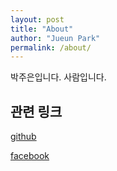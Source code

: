 ```yaml
---
layout: post
title: "About"
author: "Jueun Park"
permalink: /about/
---
```




박주은입니다. 사람입니다.



## 관련 링크

[github](https://github.com/Jueun-Park)

[facebook](https://www.facebook.com/jueun.park08)

